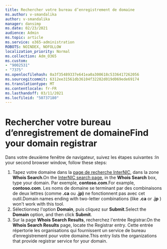 ```yaml
---
title: Rechercher votre bureau d’enregistrement de domaine
ms.author: v-smandalika
author: v-smandalika
manager: dansimp
ms.date: 02/23/2021
audience: Admin
ms.topic: article
ms.service: o365-administration
ROBOTS: NOINDEX, NOFOLLOW
localization_priority: Normal
ms.collection: Adm_O365
ms.custom:
- "9002531"
- "7375"
ms.openlocfilehash: 0a3f35489337e641ea0a300618c5336417262056
ms.sourcegitcommit: 6312ee31561db36104f32282d019d069ede69174
ms.translationtype: MT
ms.contentlocale: fr-FR
ms.lasthandoff: 03/11/2021
ms.locfileid: "50737180"
---
```

# <a name="find-your-domain-registrar"></a><span data-ttu-id="175c5-102">Rechercher votre bureau d’enregistrement de domaine</span><span class="sxs-lookup"><span data-stu-id="175c5-102">Find your domain registrar</span></span>

<span data-ttu-id="175c5-103">Dans votre deuxième fenêtre de navigateur, suivez les étapes suivantes :</span><span class="sxs-lookup"><span data-stu-id="175c5-103">In your second browser window, follow these steps:</span></span>

1. <span data-ttu-id="175c5-104">Tapez votre domaine dans la [page de recherche InterNIC](https://lookup.icann.org/), dans la zone **Whois Search**.</span><span class="sxs-lookup"><span data-stu-id="175c5-104">On the [InterNIC search page](https://lookup.icann.org/), in the **Whois Search** box, type your domain.</span></span> <span data-ttu-id="175c5-105">Par exemple, **contoso.com**.</span><span class="sxs-lookup"><span data-stu-id="175c5-105">For example, **contoso.com**.</span></span> <span data-ttu-id="175c5-106">Les noms de domaine se terminant par des combinaisons de deux lettres (comme **.ca** ou **.jp)** ne fonctionnent pas avec cet outil.</span><span class="sxs-lookup"><span data-stu-id="175c5-106">Domain names ending with two-letter combinations (like **.ca** or **.jp** ) won't work with this tool.</span></span>
2. <span data-ttu-id="175c5-107">Sélectionnez l'option **Domain**, puis cliquez sur **Submit**.</span><span class="sxs-lookup"><span data-stu-id="175c5-107">Select the **Domain** option, and then click **Submit**.</span></span>
3. <span data-ttu-id="175c5-108">Sur la page **Whois Search Results**, recherchez l'entrée Registrar.</span><span class="sxs-lookup"><span data-stu-id="175c5-108">On the **Whois Search Results** page, locate the Registrar entry.</span></span> <span data-ttu-id="175c5-109">Cette entrée répertorie les organisations qui fournissent un service de bureau d’enregistrement pour votre domaine.</span><span class="sxs-lookup"><span data-stu-id="175c5-109">This entry lists the organizations that provide registrar service for your domain.</span></span>

